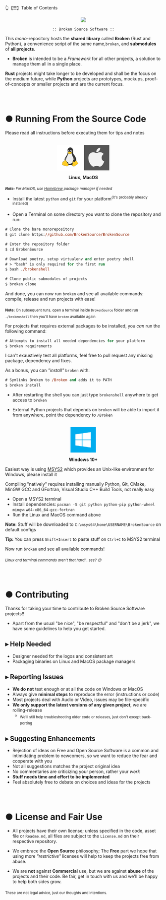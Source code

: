👆【☰】Table of Contents

<div align="center">
  <img src="https://avatars.githubusercontent.com/u/110147748" style="vertical-align: middle; border-radius: 10%" width="140">

    :: Broken Source Software ::
</div>

This _mono_-repository hosts the **shared library** called **Broken** (Rust and Python), a convenience script of the same name,`broken`, and **submodules** of **all projects**.

- **Broken** is intended to be a _Framework_ for all other projects, a solution to manage them all in a single place.

**Rust** projects might take longer to be developed and shall be the focus on the medium future, while **Python** projects are prototypes, mockups, proof-of-concepts or smaller projects and are the current focus.



<br>
<br>

# ● Running From the Source Code

Please read all instructions before executing them for tips and notes

<br>

<div align="center">
  <img src="https://raw.githubusercontent.com/edent/SuperTinyIcons/master/images/svg/linux.svg" style="vertical-align: middle;" width="82">
  <img src="https://raw.githubusercontent.com/edent/SuperTinyIcons/master/images/svg/apple.svg" style="vertical-align: middle;" width="82">

  **Linux**, **MacOS**
</div>

<sub><i><b>Note:</b> For MacOS, use [Homebrew](https://brew.sh/) package manager if needed</i></sub>

- Install the latest `python` and `git` for your platform<sup>(it's probably already installed)</sub>

- Open a Terminal on some directory you want to clone the repository and run:


```ps
# Clone the bare monorepository
$ git clone https://github.com/BrokenSource/BrokenSource
```
```ps
# Enter the repository folder
$ cd BrokenSource
```
```ps
# Download poetry, setup virtualenv and enter poetry shell
# > "bash" is only required for the first run
$ bash ./brokenshell
```
```ps
# Clone public submodules of projects
$ broken clone
```

And done, you can now run `broken` and see all available commands: compile, release and run projects with ease!

<sub><b>Note:</b> On subsequent runs, open a terminal inside `BrokenSource` folder and run `./brokenshell` then you'll have `broken` available again</sub>

For projects that requires external packages to be installed, you _can_ run the following command:

```ps
# Attempts to install all needed dependencies for your platform
$ broken requirements
```

I can't exaustively test all platforms, feel free to pull request any missing package, dependency and fixes.

As a bonus, you can _"install"_ `broken` with:

```ps
# Symlinks Broken to /Broken and adds it to PATH
$ broken install
```

- After restarting the shell you can just type `brokenshell` anywhere to get access to `broken`

- External Python projects that depends on `broken` will be able to import it from anywhere, point the dependency to `/Broken`




<br>

<div align="center">
  <img src="https://raw.githubusercontent.com/edent/SuperTinyIcons/master/images/svg/windows.svg" style="vertical-align: middle;" width="82">

  **Windows 10+**
</div>

Easiest way is using [MSYS2](https://www.msys2.org/) which provides an Unix-like environment for Windows, please install it

Compiling "natively" requires installing manually Python, Git, CMake, MinGW GCC and GFortran, Visual Studio C++ Build Tools, not really easy

- Open a MSYS2 terminal
- Install dependencies: `pacman -S git python python-pip python-wheel mingw-w64-x86_64-gcc-fortran`
- Run the Linux and MacOS command above

**Note**: Stuff will be downloaded to `C:\msys64\home\USERNAME\BrokenSource` on default configs

**Tip:** You can press `Shift+Insert` to paste stuff on `Ctrl+C` to MSYS2 terminal


Now run `broken` and see all available commands!

<sub><i>Linux and terminal commands aren't that hard!.. see? 😉</i></sub>



<br>
<br>

# ● Contributing
Thanks for taking your time to contribute to Broken Source Software projects!!

- Apart from the usual "be nice", "be respectful" and "don't be a jerk", we have some guidelines to help you get started.

## ▸ Help Needed
- Designer needed for the logos and consistent art
- Packaging binaries on Linux and MacOS package managers

## ▸ Reporting Issues
- **We do not** test enough or at all the code on Windows or MacOS
- Always give **minimal steps** to reproduce the error (instructions or code)
- Most projects deal with Audio or Video, issues may be file-specific
- **We only support the latest versions of any given project**, we are rolling-release
  - <sub>We'll still help troubleshooting older code or releases, just don't except back-porting</sub>

## ▸ Suggesting Enhancements
- Rejection of ideas on Free and Open Source Software is a common and intimidating problem to newcomers, so we want to reduce the fear and cooperate with you
- Not all suggestions matches the project original idea
- No commentaries are criticizing your person, rather your *work*
- **Stuff needs time and effort to be implemented**
- Feel absolutely free to debate on choices and ideas for the projects



<br>
<br>

# ● License and Fair Use
- All projects have their own license; unless specified in the code, asset file or `Readme.md`, all files are subject to the `License.md` on their respective repository.

- We embrace the **Open Source** philosophy; The **Free** part we hope that using more _"restrictive"_ licenses will help to keep the projects free from abuse.

- We are **not** against **Commercial** use, but we are against **abuse** of the projects and their code. Be fair, get in touch with us and we'll be happy to help both sides grow.

<sub>These are not legal advice, just our thoughts and intentions.</sub>
